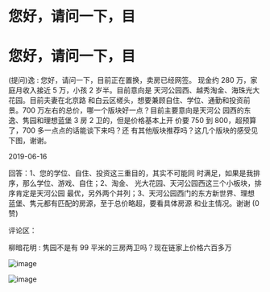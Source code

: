 # 您好，请问一下，目

# 您好，请问一下，目

(提问)逸 : 您好，请问一下，目前正在置换，卖房已经网签。 现金约 280 万，家庭月收入接近 5 万，小孩 2 岁半。目前意向是 天河公园西、越秀淘金、海珠光大花园。目前夫妻在北京路 和白云区槎头，想要兼顾自住、学位、通勤和投资前景。700 万左右的总价，哪一个版块好一点？目前主要意向是天河公 园西的东逸、隽园和理想蓝堡 3 房 2 卫的，但是价格基本上开 价要 750 到 800，超预算了，700 多一点点的话能谈下来吗？还 有其他版块推荐吗？这几个版块的感受见下图，谢谢。

2019-06-16

回答：1、您的学位、自住、投资这三重目的，其实不可能同 时满足，如果是我排序，那么学位、游戏、自住；2、淘金、 光大花园、天河公园西这三个小板块，排序肯定是天河公园 最优，另外两个并列；3、天河公园西门的东方新世界、理想 蓝堡、隽元都有匹配的房源，至于总价略超，要看具体房源 和业主情况。谢谢 (0 赞)

评论区：

柳暗花明 : 隽园不是有 99 平米的三房两卫吗？现在链家上价格六百多万

![image](img/Image_0274.png)

![image](img/Image_0284.png)